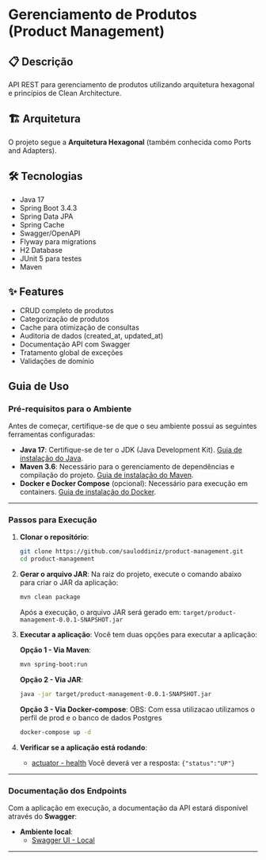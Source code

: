 # Gerenciamento de Produtos (Product Management)

## 📋 Descrição

API REST para gerenciamento de produtos utilizando arquitetura hexagonal e princípios de Clean Architecture.

## 🏗️ Arquitetura

O projeto segue a **Arquitetura Hexagonal** (também conhecida como Ports and Adapters).

## 🛠️ Tecnologias

- Java 17
- Spring Boot 3.4.3
- Spring Data JPA
- Spring Cache
- Swagger/OpenAPI
- Flyway para migrations
- H2 Database
- JUnit 5 para testes
- Maven

## ✨ Features

- CRUD completo de produtos
- Categorização de produtos
- Cache para otimização de consultas
- Auditoria de dados (created_at, updated_at)
- Documentação API com Swagger
- Tratamento global de exceções
- Validações de domínio

## Guia de Uso

### Pré-requisitos para o Ambiente

Antes de começar, certifique-se de que o seu ambiente possui as seguintes ferramentas configuradas:

- **Java 17**: Certifique-se de ter o JDK (Java Development
  Kit). [Guia de instalação do Java](https://openjdk.org/install/).
- **Maven 3.6**: Necessário para o gerenciamento de dependências e compilação do
  projeto. [Guia de instalação do Maven](https://maven.apache.org/install.html).
- **Docker e Docker Compose** (opcional): Necessário para execução em containers. [Guia de instalação do Docker](https://docs.docker.com/get-docker/).

---

### **Passos para Execução**

1. **Clonar o repositório**:
   ```bash
   git clone https://github.com/sauloddiniz/product-management.git
   cd product-management
   ```

2. **Gerar o arquivo JAR**:
   Na raiz do projeto, execute o comando abaixo para criar o JAR da aplicação:
   ```bash
   mvn clean package
   ```
   Após a execução, o arquivo JAR será gerado em: `target/product-management-0.0.1-SNAPSHOT.jar`

3. **Executar a aplicação**:
   Você tem duas opções para executar a aplicação:

   **Opção 1 - Via Maven**:
   ```bash
   mvn spring-boot:run
   ```

   **Opção 2 - Via JAR**:
   ```bash
   java -jar target/product-management-0.0.1-SNAPSHOT.jar
   ```

    **Opção 3 - Via Docker-compose**: OBS: Com essa utilizacao utilizamos o perfil de prod e o banco de dados Postgres
   ```bash
   docker-compose up -d
   ```

4. **Verificar se a aplicação está rodando**:

   - [actuator - health](http://localhost:8080/product-management/actuator/health)
     Você deverá ver a resposta: `{"status":"UP"}`
---

### Documentação dos Endpoints

Com a aplicação em execução, a documentação da API estará disponível através do **Swagger**:

- **Ambiente local**:
    - [Swagger UI - Local](http://localhost:8080/product-management/swagger-ui/index.html)

---